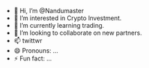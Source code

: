 - 👋 Hi, I’m @Nandumaster
- 👀 I’m interested in Crypto Investment.
- 🌱 I’m currently learning trading.
- 💞️ I’m looking to collaborate on new partners.
- 📫 twittwr
- 😄 Pronouns: ...
- ⚡ Fun fact: ...

<!---
Nandumaster/Nandumaster is a ✨ special ✨ repository because its `README.md` (this file) appears on your GitHub profile.
You can click the Preview link to take a look at your changes.
--->
